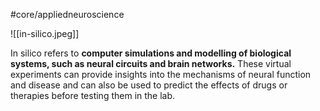 #core/appliedneuroscience

![[in-silico.jpeg]]

In silico refers to **computer simulations and modelling of biological systems, such as neural circuits and brain networks.** These virtual experiments can provide insights into the mechanisms of neural function and disease and can also be used to predict the effects of drugs or therapies before testing them in the lab.
